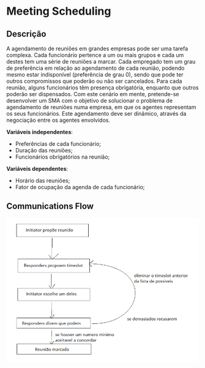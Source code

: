 # Meeting Scheduling

## Descrição

A agendamento de reuniões em grandes empresas pode ser uma tarefa complexa. Cada funcionário pertence a um ou mais grupos e cada um destes tem uma série de reuniões a marcar. Cada empregado tem um grau de preferência em relação ao agendamento de cada reunião, podendo mesmo estar indisponível (preferência de grau 0), sendo que pode ter outros compromissos que poderão ou não ser cancelados. Para cada reunião, alguns funcionários têm presença obrigatória, enquanto que outros poderão ser dispensados. Com este cenário em mente, pretende-se desenvolver um SMA com o objetivo de solucionar o problema de agendamento de reuniões numa empresa, em que os agentes representam os seus funcionários. Este agendamento deve ser dinâmico, através da negociação entre os agentes envolvidos.

**Variáveis independentes**: 
* Preferências de cada funcionário; 
* Duração das reuniões; 
* Funcionários obrigatórios na reunião;

**Variáveis dependentes**:
* Horário das reuniões;
* Fator de ocupação da agenda de cada funcionário;

## Communications Flow

![Communications Flow](./docs/communications_flow.png)




